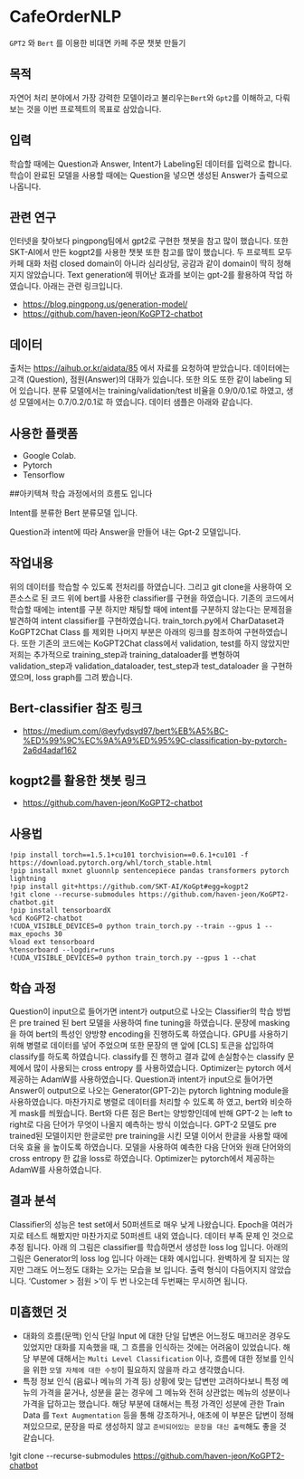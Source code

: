 # CafeOrderNLP
`GPT2` 와 `Bert` 를 이용한 비대면 카페 주문 챗봇 만들기

## 목적
자연어 처리 분야에서 가장 강력한 모델이라고 불리우는`Bert`와 `Gpt2`를 이해하고, 다뤄보는 것을 이번 프로젝트의 목표로 삼았습니다.<br>

## 입력
학습할 때에는 Question과 Answer, Intent가 Labeling된 데이터를 입력으로 합니다. 학습이 완료된 모델을 사용할 때에는 Question을 넣으면 생성된 Answer가 출력으로 나옵니다. <br>

## 관련 연구
인터넷을 찾아보다 pingpong팀에서 gpt2로 구현한 챗봇을 참고 많이 했습니다. 또한 SKT-AI에서 만든 kogpt2를 사용한 챗봇 또한 참고를 많이 했습니다. 두 프로젝트 모두 카페 대화 처럼 closed domain이 아니라 심리상담, 공감과 같이 domain이 딱히 정해지지 않았습니다. Text generation에 뛰어난 효과를 보이는 gpt-2를 활용하여 작업 하였습니다. 아래는 관련 링크입니다. <br>

- https://blog.pingpong.us/generation-model/ <br>
- https://github.com/haven-jeon/KoGPT2-chatbot <br>

## 데이터
출처는 https://aihub.or.kr/aidata/85 에서 자료를 요청하여 받았습니다. 데이터에는 고객 (Question), 점원(Answer)의 대화가 있습니다. 또한 의도 또한 같이 labeling 되어 있습니다. 분류 모델에서는 training/validation/test 비율을 0.9/0/0.1로 하였고, 생성 모델에서는 0.7/0.2/0.1로 하 였습니다. 데이터 샘플은 아래와 같습니다. <br>

## 사용한 플랫폼
- Google Colab.
- Pytorch
- Tensorflow

##아키텍쳐
학습 과정에서의 흐름도 입니다 <br>

Intent를 분류한 Bert 분류모델 입니다. <br>

Question과 intent에 따라 Answer을 만들어 내는 Gpt-2 모델입니다. <br>

## 작업내용
위의 데이터를 학습할 수 있도록 전처리를 하였습니다. 그리고 git clone을 사용하여 오픈소스로 된 코드 위에 bert를 사용한 classifier를 구현을 하였습니다. 기존의 코드에서 학습할 때에는 intent를 구분 하지만 채팅할 때에 intent를 구분하지 않는다는 문제점을 발견하여 intent classifier를 구현하였습니다. train_torch.py에서 CharDataset과 KoGPT2Chat Class 를 제외한 나머지 부분은 아래의 링크를 참조하여 구현하였습니다. 또한 기존의 코드에는 KoGPT2Chat class에서 validation, test를 하지 않았지만 저희는 추가적으로 training_step과 training_dataloader를 변형하여validation_step과 validation_dataloader, test_step과 test_dataloader 을 구현하였으며, loss graph를 그려 봤습니다. <br>

## Bert-classifier 참조 링크
- https://medium.com/@eyfydsyd97/bert%EB%A5%BC-%ED%99%9C%EC%9A%A9%ED%95%9C-classification-by-pytorch-2a6d4adaf162 <br>
## kogpt2를 활용한 챗봇 링크
- https://github.com/haven-jeon/KoGPT2-chatbot <br>

## 사용법
```
!pip install torch==1.5.1+cu101 torchvision==0.6.1+cu101 -f https://download.pytorch.org/whl/torch_stable.html
!pip install mxnet gluonnlp sentencepiece pandas transformers pytorch lightning
!pip install git+https://github.com/SKT-AI/KoGpt#egg=kogpt2
!git clone --recurse-submodules https://github.com/haven-jeon/KoGPT2-chatbot.git
!pip install tensorboardX
%cd KoGPT2-chatbot
!CUDA_VISIBLE_DEVICES=0 python train_torch.py --train --gpus 1 --max_epochs 30
%load ext tensorboard
%tensorboard --logdir=runs
!CUDA_VISIBLE_DEVICES=0 python train_torch.py --gpus 1 --chat
```
## 학습 과정

Question이 input으로 들어가면 intent가 output으로 나오는 Classifier의 학습 방법은 pre trained 된 bert 모델을 사용하여 fine tuning을 하였습니다. 문장에 masking을 하여 bert의 특성인 양방향 encoding을 진행하도록 하였습니다. GPU를 사용하기 위해 병렬로 데이터를 넣어 주었으며 또한 문장의 맨 앞에 [CLS] 토큰을 삽입하여 classify를 하도록 하였습니다. classify를 진 행하고 결과 값에 손실함수는 classify 문제에서 많이 사용되는 cross entropy 를 사용하였습니다. Optimizer는 pytorch 에서 제공하는 AdamW를 사용하였습니다.
Question과 intent가 input으로 들어가면 Answer이 output으로 나오는 Generator(GPT-2)는 pytorch lightning module을 사용하였습니다. 마찬가지로 병렬로 데이터를 처리할 수 있도록 하 였고, bert와 비슷하게 mask를 씌웠습니다. Bert와 다른 점은 Bert는 양방향인데에 반해 GPT-2 는 left to right로 다음 단어가 무엇이 나올지 예측하는 방식 이었습니다. GPT-2 모델도 pre trained된 모델이지만 한글로만 pre training을 시킨 모델 이어서 한글을 사용할 때에 더욱 효율 을 높이도록 하였습니다. 모델을 사용하여 예측한 다음 단어와 원래 단어와의 cross entropy 한 값을 loss로 하였습니다. Optimizer는 pytorch에서 제공하는 AdamW를 사용하였습니다.

## 결과 분석

Classifier의 성능은 test set에서 50퍼센트로 매우 낮게 나왔습니다. Epoch을 여러가지로 테스트 해봤지만 마찬가지로 50퍼센트 내외 였습니다. 데이터 부족 문제 인 것으로 추정 됩니다. 아래 의 그림은 classifier를 학습하면서 생성한 loss log 입니다.
아래의 그림은 Generator의 loss log 입니다
아래는 대화 예시입니다. 완벽하게 잘 되지는 않지만 그래도 어느정도 대화는 오가는 모습을 보 입니다. 출력 형식이 다듬어지지 않았습니다. ‘Customer > 점원 >’이 두 번 나오는데 두번째는 무시하면 됩니다.

## 미흡했던 것
- 대화의 흐름(문맥) 인식
단일 Input 에 대한 단일 답변은 어느정도 매끄러운 경우도 있었지만 대화를 지속했을 때, 그 흐름을 인식하는 것에는 어려움이 있었습니다. 해당 부분에 대해서는 `Multi Level Classification` 이나, 흐름에 대한 정보를 인식을 위한 `모델 자체에 대한 수정`이 필요하지 않을까 라고 생각했습니다.
- 특정 정보 인식 (음료나 메뉴의 가격 등)
상황에 맞는 답변만 고려하다보니 특정 메뉴의 가격을 묻거나, 성분을 묻는 경우에 그 메뉴와 전혀 상관없는 메뉴의 성분이나 가격을 답하고는 했습니다. 해당 부분에 대해서는 특정 가격인 성분에 관한 Train Data 를 `Text Augmentation` 등을 통해 강조하거나, 애초에 이 부분은 답변이 정해져있으므로, 문장을 따로 생성하지 않고 `준비되어있는 문장을 대신 출력`해도 좋을 것 같습니다.

!git clone --recurse-submodules https://github.com/haven-jeon/KoGPT2-chatbot
